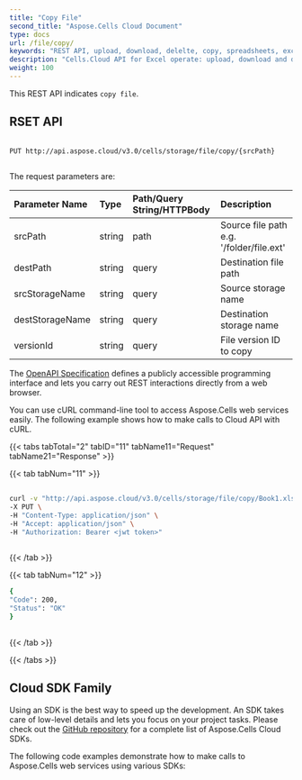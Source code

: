 ```yaml
---
title: "Copy File"
second_title: "Aspose.Cells Cloud Document"
type: docs
url: /file/copy/
keywords: "REST API, upload, download, delelte, copy, spreadsheets, excel"
description: "Cells.Cloud API for Excel operate: upload, download and delete excel file to storage."
weight: 100
---
```


This REST API indicates `copy file`.
 
## RSET API
 
```bash
 
PUT http://api.aspose.cloud/v3.0/cells/storage/file/copy/{srcPath}
 
```
The request parameters are: 
 
| Parameter Name | Type | Path/Query String/HTTPBody | Description| 
| :- | :- | :- |:- | 
| srcPath | string | path | Source file path e.g. '/folder/file.ext' |
| destPath | string | query | Destination file path |
| srcStorageName | string | query | Source storage name |
| destStorageName | string | query | Destination storage name |
| versionId | string | query | File version ID to copy |
 
The [OpenAPI Specification](https://apireference.aspose.cloud/cells/#/CopyFile) defines a publicly accessible programming interface and lets you carry out REST interactions directly from a web browser.
 
You can use cURL command-line tool to access Aspose.Cells web services easily. The following example shows how to make calls to Cloud API with cURL.
 
{{< tabs tabTotal="2" tabID="11" tabName11="Request" tabName21="Response" >}}
 
{{< tab tabNum="11" >}}
 
```bash
 
curl -v "http://api.aspose.cloud/v3.0/cells/storage/file/copy/Book1.xlsx?destPath=Book2.xlsx" \
-X PUT \
-H "Content-Type: application/json" \
-H "Accept: application/json" \
-H "Authorization: Bearer <jwt token>"
 
```
 
{{< /tab >}}
 
{{< tab tabNum="12" >}}
 
```bash
{
"Code": 200,
"Status": "OK"
}
 
```
 
{{< /tab >}}
 
{{< /tabs >}}
 
## Cloud SDK Family
 
Using an SDK is the best way to speed up the development. An SDK takes care of low-level details and lets you focus on your project tasks. Please check out the [GitHub repository](https://github.com/aspose-cells-cloud) for a complete list of Aspose.Cells Cloud SDKs.
 
The following code examples demonstrate how to make calls to Aspose.Cells web services using various SDKs:
 
 